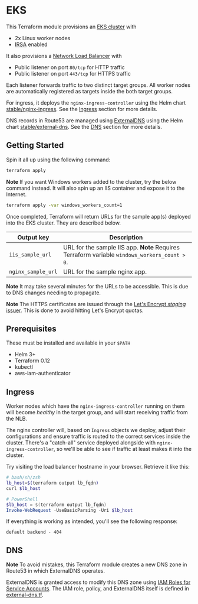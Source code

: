 # EKS

This Terraform module provisions an [EKS cluster](https://docs.aws.amazon.com/eks/latest/userguide/clusters.html) with

- 2x Linux worker nodes
- [IRSA](https://docs.aws.amazon.com/eks/latest/userguide/iam-roles-for-service-accounts.html) enabled

It also provisions a [Network Load Balancer](https://docs.aws.amazon.com/elasticloadbalancing/latest/network/network-load-balancers.html) with

- Public listener on port `80/tcp` for HTTP traffic
- Public listener on port `443/tcp` for HTTPS traffic

Each listener forwards traffic to two distinct target groups.
All worker nodes are automatically registered as targets inside the both target groups.

For ingress, it deploys the `nginx-ingress-controller` using the Helm chart [stable/nginx-ingress](https://github.com/helm/charts/tree/master/stable/nginx-ingress).
See the [Ingress](#ingress) section for more details.

DNS records in Route53 are managed using [ExternalDNS](https://github.com/kubernetes-sigs/external-dns) using the Helm chart [stable/external-dns](https://github.com/helm/charts/tree/master/stable/external-dns).
See the [DNS](#dns) section for more details.

## Getting Started

Spin it all up using the following command:

```bash
terraform apply
```

**Note** If you want Windows workers added to the cluster, try the below command instead.
It will also spin up an IIS container and expose it to the Internet.

```bash
terraform apply -var windows_workers_count=1
```

Once completed, Terraform will return URLs for the sample app(s) deployed into the EKS cluster.
They are described below.

|Output key        |Description                                                                                  |
|------------------|---------------------------------------------------------------------------------------------|
|`iis_sample_url`  |URL for the sample IIS app. **Note** Requires Terraform variable `windows_workers_count > 0`.|
|`nginx_sample_url`|URL for the sample nginx app.                                                                |

**Note** It may take several minutes for the URLs to be accessible.
This is due to DNS changes needing to propagate.

**Note** The HTTPS certificates are issued through the [Let's Encrypt *staging* issuer](https://letsencrypt.org/docs/staging-environment/).
This is done to avoid hitting Let's Encrypt quotas.

## Prerequisites

These must be installed and available in your `$PATH`

- Helm 3+
- Terraform 0.12
- kubectl
- aws-iam-authenticator

## Ingress

Worker nodes which have the `nginx-ingress-controller` running on them will become _healthy_ in the target group,
and will start receiving traffic from the NLB.

The nginx controller will, based on `Ingress` objects we deploy, adjust their configurations and ensure traffic is routed to the correct services inside the cluster.
There's a "catch-all" service deployed alongside with `nginx-ingress-controller`, so we'll be able to see if traffic at least makes it into the cluster.

Try visiting the load balancer hostname in your browser. Retrieve it like this:

```bash
# bash/sh/zsh
lb_host=$(terraform output lb_fqdn)
curl $lb_host
```

```powershell
# PowerShell
$lb_host = $(terraform output lb_fqdn)
Invoke-WebRequest -UseBasicParsing -Uri $lb_host
```

If everything is working as intended, you'll see the following response:

```
default backend - 404
```

## DNS

**Note** To avoid mistakes, this Terraform module creates a new DNS zone in Route53 in which ExternalDNS operates.

ExternalDNS is granted access to modify this DNS zone using [IAM Roles for Service Accounts]().
The IAM role, policy, and ExternalDNS itself is defined in [external-dns.tf](addon-external-dns.tf).



